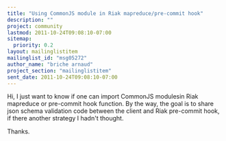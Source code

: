 ```yaml
---
title: "Using CommonJS module in Riak mapreduce/pre-commit hook"
description: ""
project: community
lastmod: 2011-10-24T09:08:10-07:00
sitemap:
  priority: 0.2
layout: mailinglistitem
mailinglist_id: "msg05272"
author_name: "briche arnaud"
project_section: "mailinglistitem"
sent_date: 2011-10-24T09:08:10-07:00
---
```



Hi,
 I just want to know if one can import CommonJS modulesin Riak mapreduce
or pre-commit hook function.
By the way, the goal is to share json schema validation code between the
client and Riak pre-commit hook, if there
another strategy I hadn't thought.

Thanks.
